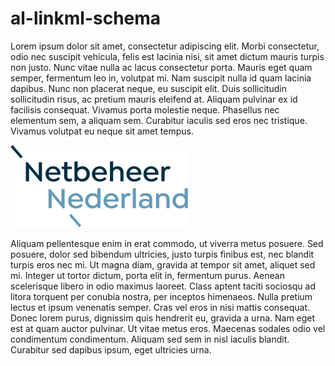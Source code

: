 # al-linkml-schema

Lorem ipsum dolor sit amet, consectetur adipiscing elit. Morbi consectetur,
odio nec suscipit vehicula, felis est lacinia nisi, sit amet dictum mauris
turpis non justo. Nunc vitae nulla ac lacus consectetur porta. Mauris eget quam
semper, fermentum leo in, volutpat mi. Nam suscipit nulla id quam lacinia
dapibus. Nunc non placerat neque, eu suscipit elit. Duis sollicitudin
sollicitudin risus, ac pretium mauris eleifend at. Aliquam pulvinar ex id
facilisis consequat. Vivamus porta molestie neque. Phasellus nec elementum sem,
a aliquam sem. Curabitur iaculis sed eros nec tristique. Vivamus volutpat eu
neque sit amet tempus.

![Logo van Netbeheer Nederland](assets/logo.svg)

Aliquam pellentesque enim in erat commodo, ut viverra metus posuere. Sed
posuere, dolor sed bibendum ultricies, justo turpis finibus est, nec blandit
turpis eros nec mi. Ut magna diam, gravida at tempor sit amet, aliquet sed mi.
Integer ut tortor dictum, porta elit in, fermentum purus. Aenean scelerisque
libero in odio maximus laoreet. Class aptent taciti sociosqu ad litora torquent
per conubia nostra, per inceptos himenaeos. Nulla pretium lectus et ipsum
venenatis semper. Cras vel eros in nisi mattis consequat. Donec lorem purus,
dignissim quis hendrerit eu, gravida a urna. Nam eget est at quam auctor
pulvinar. Ut vitae metus eros. Maecenas sodales odio vel condimentum
condimentum. Aliquam sed sem in nisl iaculis blandit. Curabitur sed dapibus
ipsum, eget ultricies urna.
